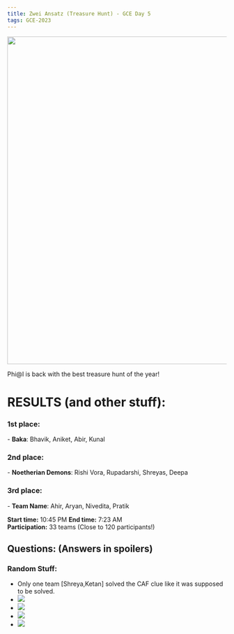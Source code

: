 ```yaml
---
title: Zwei Ansatz (Treasure Hunt) - GCE Day 5
tags: GCE-2023
---
```

<p align="center">
<img src="/posters/GCE_Day_5.png" height=750>
</p>

Phi@I is back with the best treasure hunt of the year!
<!--more-->

<p align="center">
<h1> RESULTS (and other stuff): </h1>
</p>

<h3>1st place:</h3> - <strong>Baka</strong>: Bhavik, Aniket, Abir, Kunal <br>
<h3>2nd place:</h3> - <strong>Noetherian Demons</strong>: Rishi Vora, Rupadarshi, Shreyas, Deepa <br>
<h3>3rd place:</h3> - <strong>Team Name</strong>: Ahir, Aryan, Nivedita, Pratik <br>

<strong>Start time:</strong> 10:45 PM
<strong>End time:</strong> 7:23 AM <br>
<strong>Participation:</strong> 33 teams (Close to 120 participants!)

<h2>Questions: (Answers in spoilers)</h2> 


<h3> Random Stuff: </h3>

- Only one team [Shreya,Ketan] solved the CAF clue like it was supposed to be solved.
- ![](https://github.com/PhiclubIISERM/phiclubiiserm.github.io/blob/master/assets/images/Screenshot%202023-10-06%20191256.png)
- ![](https://github.com/PhiclubIISERM/phiclubiiserm.github.io/blob/master/assets/images/Screenshot%202023-10-06%20192233.png)
- ![](https://github.com/PhiclubIISERM/phiclubiiserm.github.io/blob/master/assets/images/Screenshot%202023-10-06%20192817.png)
- ![](https://github.com/PhiclubIISERM/phiclubiiserm.github.io/blob/master/assets/images/Screenshot%202023-10-06%20193301.png)
